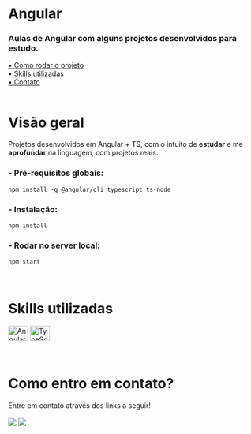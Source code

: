 # Angular

### Aulas de Angular com alguns projetos desenvolvidos para estudo.

[• Como rodar o projeto](#start)<br>
[• Skills utilizadas](#leng)<br>
[• Contato](#contato)<br>
<br>

# Visão geral

Projetos desenvolvidos em Angular + TS, com o intuito de **estudar** e me **aprofundar** na linguagem, com projetos reais.
<br>

<p id="start"></p>

### - Pré-requisitos globais:

`npm install -g @angular/cli typescript ts-node`

### - Instalação:

`npm install`

### - Rodar no server local:

`npm start`

<br>

<p id="leng"></p>

# Skills utilizadas

<p>
  <img align="center" title="Angular" height="30" width="40" src="https://cdn.jsdelivr.net/gh/devicons/devicon/icons/angular/angular-original.svg">
  <img align="center" title="TypeScript" height="30" width="40" src="https://cdn.jsdelivr.net/gh/devicons/devicon/icons/typescript/typescript-original.svg">
</p>

<br>

<p id="contato"></p>

# Como entro em contato?

Entre em contato através dos links a seguir!
<br>
<br>
<a href="https://www.linkedin.com/in/mateusalvesds/" target="_blank"><img src="https://img.shields.io/badge/-LinkedIn-%230077B5?style=for-the-badge&logo=linkedin&logoColor=white" target="_blank"></a>
<a href = "mailto:contatomateusalves@hotmail.com"><img src="https://img.shields.io/badge/Microsoft_Outlook-0078D4?style=for-the-badge&logo=microsoft-outlook&logoColor=white" target="_blank"></a>
</p>
<br>
<br>
<br>
